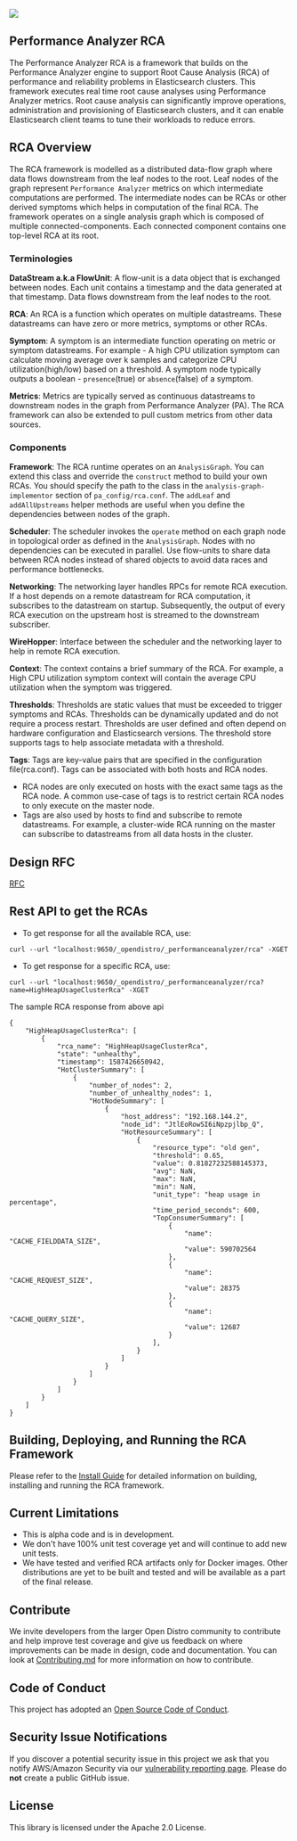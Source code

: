 ![](https://github.com/opendistro-for-elasticsearch/performance-analyzer-rca/workflows/Java%20CI/badge.svg)

## Performance Analyzer RCA

The Performance Analyzer RCA is a framework that builds on the Performance Analyzer engine to
support Root Cause Analysis (RCA) of performance and reliability problems in Elasticsearch
clusters. This framework executes real time root cause analyses using Performance Analyzer
metrics. Root cause analysis can significantly improve operations, administration and
provisioning of Elasticsearch clusters, and it can enable Elasticsearch client teams to tune
their workloads to reduce errors.

## RCA Overview
The RCA framework is modelled as a distributed data-flow graph where data flows downstream 
from the leaf nodes to the root. Leaf nodes of the graph represent `Performance Analyzer` metrics
on which intermediate computations are performed. The intermediate nodes can be RCAs or other derived 
symptoms which helps in computation of the final RCA. The framework operates on a single analysis graph
which is composed of multiple connected-components. Each connected component contains one top-level RCA at its root.

### Terminologies

__DataStream a.k.a FlowUnit__: A flow-unit is a data object that is exchanged between nodes. Each unit contains a timestamp and the data generated at that timestamp. Data flows downstream from the leaf nodes to the root.

__RCA__: An RCA is a function which operates on multiple datastreams. These datastreams can have zero or more metrics, symptoms or other RCAs. 

__Symptom__: A symptom is an intermediate function operating on metric or symptom datastreams. For example - A high CPU utilization symptom can calculate moving average over k samples and categorize CPU utilization(high/low) 
based on a threshold. A symptom node typically outputs a boolean - `presence`(true) or `absence`(false) of a symptom.

__Metrics__: Metrics are typically served as continuous datastreams to downstream nodes in the graph from Performance Analyzer (PA). The RCA framework can also be extended to pull custom metrics from other data sources.

### Components

__Framework__: The RCA runtime operates on an `AnalysisGraph`. You can extend this class and override the `construct` method to build your own RCAs. You should specify the path to the class in the `analysis-graph-implementor` section of `pa_config/rca.conf`.  The `addLeaf` and `addAllUpstreams` helper methods are useful when you define the dependencies between nodes of the graph.

__Scheduler__: The scheduler invokes the `operate` method on each graph node in topological order as defined in the `AnalysisGraph`. Nodes with no dependencies can be executed in parallel. Use flow-units to share data between RCA nodes instead of shared objects to avoid data races and performance bottlenecks.

__Networking__: The networking layer handles RPCs for remote RCA execution. If a host depends on a remote datastream for RCA computation, it subscribes to the datastream on startup. Subsequently, the output of every RCA execution on the upstream host is streamed to the downstream subscriber.

__WireHopper__: Interface between the scheduler and the networking layer to help in remote RCA execution.

__Context__: The context contains a brief summary of the RCA. For example, a High CPU utilization symptom context will contain the average CPU utilization when the symptom was triggered. 

__Thresholds__: Thresholds are static values that must be exceeded to trigger symptoms and RCAs. Thresholds can be dynamically updated and do not require a process restart. Thresholds are user defined and often depend on hardware configuration and Elasticsearch versions. The threshold store supports tags to help associate metadata with a threshold.

__Tags__: Tags are key-value pairs that are specified in the configuration file(rca.conf). Tags can be associated with both hosts and RCA nodes.
* RCA nodes are only executed on hosts with the exact same tags as the RCA node. A common use-case of tags is to restrict certain RCA nodes to only execute on the master node. 
* Tags are also used by hosts to find and subscribe to remote datastreams. For example, a cluster-wide RCA running on the master can subscribe to datastreams from all data hosts in the cluster.

## Design RFC
[RFC](./rfc-rca.pdf)

## Rest API to get the RCAs
* To get response for all the available RCA, use:
```
curl --url "localhost:9650/_opendistro/_performanceanalyzer/rca" -XGET
```
* To get response for a specific RCA, use:
```
curl --url "localhost:9650/_opendistro/_performanceanalyzer/rca?name=HighHeapUsageClusterRca" -XGET
```
The sample RCA response from above api
```
{
    "HighHeapUsageClusterRca": [
        {
            "rca_name": "HighHeapUsageClusterRca",
            "state": "unhealthy",
            "timestamp": 1587426650942,
            "HotClusterSummary": [
                {
                    "number_of_nodes": 2,
                    "number_of_unhealthy_nodes": 1,
                    "HotNodeSummary": [
                        {
                            "host_address": "192.168.144.2",
                            "node_id": "JtlEoRowSI6iNpzpjlbp_Q",
                            "HotResourceSummary": [
                                {
                                    "resource_type": "old gen",
                                    "threshold": 0.65,
                                    "value": 0.81827232588145373,
                                    "avg": NaN,
                                    "max": NaN,
                                    "min": NaN,
                                    "unit_type": "heap usage in percentage",
                                    "time_period_seconds": 600,
                                    "TopConsumerSummary": [
                                        {
                                            "name": "CACHE_FIELDDATA_SIZE",
                                            "value": 590702564
                                        },
                                        {
                                            "name": "CACHE_REQUEST_SIZE",
                                            "value": 28375
                                        },
                                        {
                                            "name": "CACHE_QUERY_SIZE",
                                            "value": 12687
                                        }
                                    ],
                                }
                            ]
                        }
                    ] 
                }
            ]
        }
    ]
}
```

## Building, Deploying, and Running the RCA Framework
Please refer to the [Install Guide](./INSTALL.md) for detailed information on building, installing and running the RCA framework.

## Current Limitations
* This is alpha code and is in development.
* We don't have 100% unit test coverage yet and will continue to add new unit tests. 
* We have tested and verified RCA artifacts only for Docker images. Other distributions are yet to be built and tested and will be available as a part of the final release.

## Contribute
We invite developers from the larger Open Distro community to contribute and help improve test coverage and give us feedback on where improvements can be made in design, code and documentation. You can look at [Contributing.md](./CONTRIBUTING.md) for more information on how to contribute. 

## Code of Conduct

This project has adopted an [Open Source Code of Conduct](https://opendistro.github.io/for-elasticsearch/codeofconduct.html).


## Security Issue Notifications

If you discover a potential security issue in this project we ask that you notify AWS/Amazon Security via our [vulnerability reporting page](http://aws.amazon.com/security/vulnerability-reporting/). Please do **not** create a public GitHub issue.


## License

This library is licensed under the Apache 2.0 License.
